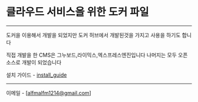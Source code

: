 # 클라우드 서비스을 위한 도커 파일
---
도커을 이용해서 개발을 되었지만
도커 허브에서 개발된것을 가지고 사용을 하기도 합니다

직접 개발을 한 CMS은 그누보드,라이믹스,엑스프레스엔진입니다 
나머지는 모두 오픈 소스로 개발이 되었습니다

설치 가이드 - [install_guide](./guide/INSTALL.md)

---

이메일 - [alfmalfm1214@gmail.com]
